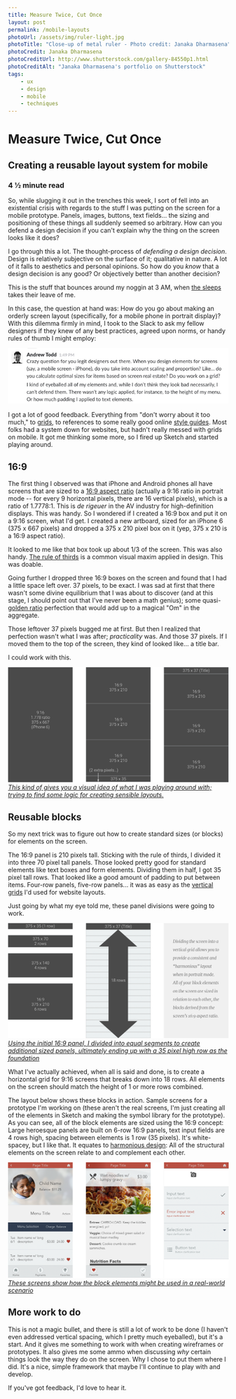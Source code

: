 ```yaml
---
title: Measure Twice, Cut Once
layout: post
permalink: /mobile-layouts
photoUrl: /assets/img/ruler-light.jpg
photoTitle: "Close-up of metal ruler - Photo credit: Janaka Dharmasena"
photoCredit: Janaka Dharmasena
photoCreditUrl: http://www.shutterstock.com/gallery-84550p1.html
photoCreditAlt: "Janaka Dharmasena's portfolio on Shutterstock"
tags:
    - ux
    - design
    - mobile
    - techniques
---
```


# Measure Twice, Cut Once

## Creating a reusable layout system for mobile

### 4 &frac12; minute read

So, while slugging it out in the trenches this week, I sort of fell into an existential crisis with regards to the stuff I was putting on the screen for a mobile prototype. Panels, images, buttons, text fields... the sizing and positioning of these things all suddenly seemed so arbitrary. How can you defend a design decision if you can't explain why the thing on the screen looks like it does?

I go through this a lot. The thought-process of *defending a design decision*. Design is relatively subjective on the surface of it; qualitative in nature. A lot of it falls to aesthetics and personal opinions. So how do you *know* that a design decision is any good? Or objectively better than another decision?

This is the stuff that bounces around my noggin at 3 AM, when [the sleeps][1] takes their leave of me.

In this case, the question at hand was: How do you go about making an orderly screen layout (specifically, for a mobile phone in portrait display)? With this dilemma firmly in mind, I took to the Slack to ask my fellow designers if they knew of any best practices, agreed upon norms, or handy rules of thumb I might employ:

<a href="/img/slack-scale-elments.png" target="_blank" alt="View this image, full-size, in a new tab"><img src="/img/slack-scale-elments.png" class="floatcenter" alt="Crazy question for you legit designers out there. When you design elements for screens (say, a mobile screen - iPhone), do you take into account scaling and proportion? Like… do you calculate optimal sizes for items based on screen real estate? Do you work on a grid?"/></a>

I got a lot of good feedback. Everything from "don't worry about it too much," to [grids][2], to references to some really good online [style guides][3]. Most folks had a system down for websites, but hadn't really messed with grids on mobile. It got me thinking some more, so I fired up Sketch and started playing around.

## 16:9

The first thing I observed was that iPhone and Android phones all have screens that are sized to a [16:9 aspect ratio][4] (actually a 9:16 ratio in portrait mode -- for every 9 horizontal pixels, there are 16 vertical pixels), which is a ratio of 1.7778:1. This is *de rigeuer* in the AV industry for high-definition displays. This was handy. So I wondered if I created a 16:9 box and put it on a 9:16 screen, what I'd get. I created a new artboard, sized for an iPhone 6 (375 x 667 pixels) and dropped a 375 x 210 pixel box on it (yep, 375 x 210 is a 16:9 aspect ratio).

It looked to me like that box took up about 1/3 of the screen. This was also handy. [The rule of thirds][5] is a common visual maxim applied in design. This was doable.

Going further I dropped three 16:9 boxes on the screen and found that I had a little space left over. 37 pixels, to be exact. I was sad at first that there wasn't some divine equilibrium that I was about to discover (and at this stage, I should point out that I've never been a math genius); some quasi-[golden ratio][6] perfection that would add up to a magical "Om" in the aggregate.

Those leftover 37 pixels bugged me at first. But then I realized that perfection wasn't what I was after; *practicality* was. And those 37 pixels. If I moved them to the top of the screen, they kind of looked like... a title bar.

I could work with this.

<a href="/img/iphone-layout-screens-1.png" target="_blank" alt="View this image, full-size, in a new tab" class="noline"><img src="/img/iphone-layout-screens-1.png" class="floatcenter"/>
*This kind of gives you a visual idea of what I was playing around with; trying to find some logic for creating sensible layouts.*</a>

## Reusable blocks

So my next trick was to figure out how to create standard sizes (or blocks) for elements on the screen.

The 16:9 panel is 210 pixels tall. Sticking with the rule of thirds, I divided it into three 70 pixel tall panels. Those looked pretty good for standard elements like text boxes and form elements. Dividing them in half, I got 35 pixel tall rows. That looked like a good amount of padding to put between items. Four-row panels, five-row panels... it was as easy as the [vertical][7] [grids][8] I'd used for website layouts.

Just going by what my eye told me, these panel divisions were going to work.

<a href="/img/iphone-layout-screens-2.png" target="_blank" alt="View this image, full-size, in a new tab" class="noline"><img src="/img/iphone-layout-screens-2.png" class="floatcenter"/>
*Using the initial 16:9 panel, I divided into equal segments to create additional sized panels, ultimately ending up with a 35 pixel high row as the foundation*</a>

What I've actually achieved, when all is said and done, is to create a horizontal grid for 9:16 screens that breaks down into 18 rows. All elements on the screen should match the height of 1 or more rows combined.

The layout below shows these blocks in action. Sample screens for a prototype I'm working on (these aren't the real screens, I'm just creating all of the elements in Sketch and making the symbol library for the prototype). As you can see, all of the block elements are sized using the 16:9 concept: Large heroesque panels are built on 6-row 16:9 panels, text input fields are 4 rows high, spacing between elements is 1 row (35 pixels). It's white-spacey, but I like that. It equates to [harmonious design][9]: All of the structural elements on the screen relate to and complement each other.

<a href="/img/lmb-concepts.png" target="_blank" alt="View this image, full-size, in a new tab" class="noline"><img src="/img/lmb-concepts.png" class="floatcenter"/>
*These screens show how the block elements might be used in a real-world scenario*</a>

## More work to do

This is not a magic bullet, and there is still a lot of work to be done (I haven't even addressed vertical spacing, which I pretty much eyeballed), but it's a start. And it gives me something to work with when creating wireframes or prototypes. It also gives me some ammo when discussing *why* certain things look the way they do on the screen. Why I chose to put them where I did. It's a nice, simple framework that maybe I'll continue to play with and develop.

If you've got feedback, I'd love to hear it.

[1]:	https://www.youtube.com/watch?v=MP_yoqpIHNw "Have some culture, while you're here..."
[2]:	https://www.smashingmagazine.com/2007/04/designing-with-grid-based-approach/
[3]:	https://material.google.com/components/cards.html#cards-content "Google's Material Design"
[4]:	https://en.wikipedia.org/wiki/16:9 "16:9 - Wikipedia"
[5]:	http://www.companyfolders.com/blog/rule-of-thirds-graphic-design
[6]:	http://www.hongkiat.com/blog/golden-ratio-in-moden-designs/
[7]:	http://getbootstrap.com/css/#grid "Bootstrap"
[8]:	http://foundation.zurb.com/sites/docs/v/5.5.3/components/grid.html "Foundation"
[9]:	http://www.educ.kent.edu/community/VLO/Design/principles/harmony/index.html